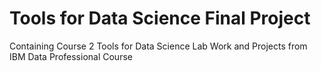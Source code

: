 # Tools for Data Science Final Project
Containing Course 2 Tools for Data Science Lab Work and Projects from IBM Data Professional Course
